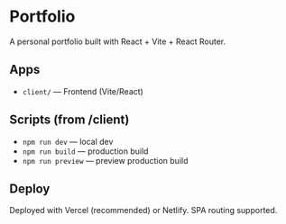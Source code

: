 ﻿# Portfolio

A personal portfolio built with React + Vite + React Router.

## Apps
- `client/` — Frontend (Vite/React)

## Scripts (from /client)
- `npm run dev` — local dev
- `npm run build` — production build
- `npm run preview` — preview production build

## Deploy
Deployed with Vercel (recommended) or Netlify. SPA routing supported.
